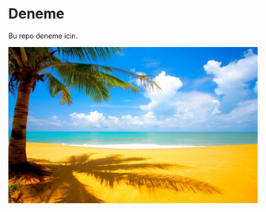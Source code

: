 # Deneme
Bu repo deneme icin.


![alt text](https://github.com/TryGitKursat/Deneme/blob/master/deniz-resimleri_434903.jpg)
